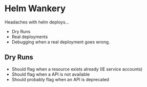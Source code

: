 # Helm Wankery

Headaches with helm deploys...

* Dry Runs
* Real deployments
* Debugging when a real deployment goes wrong.

## Dry Runs

* Should flag when a resource exists already (IE service accounts)
* Should flag when a API is not available
* Should probably flag when an API is deprecated

